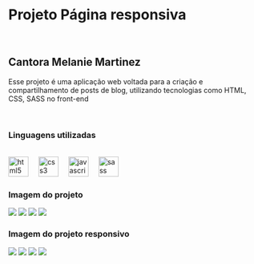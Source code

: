 <h1>Projeto Página responsiva</h1>
<br>
<h2>Cantora Melanie Martinez</h2>
<p>Esse projeto é uma aplicação web voltada para a criação e compartilhamento de posts de blog, utilizando tecnologias como HTML, CSS, SASS no front-end</p>
<br>
<h3>Linguagens utilizadas</h3>
<br>
<div align="left">
  <img src="https://cdn.jsdelivr.net/gh/devicons/devicon/icons/html5/html5-original.svg" height="40" alt="html5 logo"  />
  <img width="12" />
  <img src="https://cdn.jsdelivr.net/gh/devicons/devicon/icons/css3/css3-original.svg" height="40" alt="css3 logo"  />
  <img width="12" />
  <img src="https://cdn.jsdelivr.net/gh/devicons/devicon/icons/javascript/javascript-original.svg" height="40" alt="javascript logo"  />
  <img width="12" />
  <img src="https://cdn.jsdelivr.net/gh/devicons/devicon@latest/icons/sass/sass-original.svg" height="40" alt="sass logo"   />
  <img width="12" />
</div>

<h3>Imagem do projeto</h3>
<img src="https://github.com/viannaingrid/melanie-blog/blob/main/assets/img/projeto-part1.png">
<img src="https://github.com/viannaingrid/melanie-blog/blob/main/assets/img/projeto-part2.png">
<img src="https://github.com/viannaingrid/melanie-blog/blob/main/assets/img/projeto-part3.png">
<img src="https://github.com/viannaingrid/melanie-blog/blob/main/assets/img/projeto-part4.png">

<h3>Imagem do projeto responsivo</h3>
<img src="https://github.com/viannaingrid/melanie-blog/blob/main/assets/img/projetocel-part1.png">
<img src="https://github.com/viannaingrid/melanie-blog/blob/main/assets/img/projetocel-part2.png">
<img src="https://github.com/viannaingrid/melanie-blog/blob/main/assets/img/projetocel-part3.png">
<img src="https://github.com/viannaingrid/melanie-blog/blob/main/assets/img/projetocel-part4.png">
